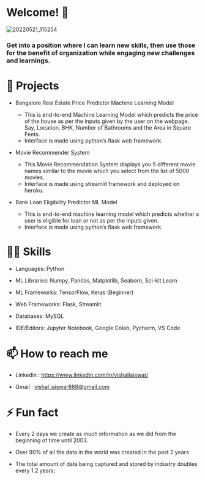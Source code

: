 # Welcome! 👋

![20220521_115254](https://user-images.githubusercontent.com/102510153/169638943-a6f2e08a-dec2-462b-af88-36f893af1521.jpg)

<!--
**vishaljaiswar888/vishaljaiswar888** is a ✨ _special_ ✨ repository because its `README.md` (this file) appears on your GitHub profile.

Here are some ideas to get you started:

- 🔭 I’m currently working on ...
- 🌱 I’m currently learning ...
- 👯 I’m looking to collaborate on ...
- 🤔 I’m looking for help with ...
- 💬 Ask me about ...
- 📫 How to reach me: ...
- 😄 Pronouns: ...
- ⚡ Fun fact: ...
-->

### Get into a position where I can learn new skills, then use those for the benefit of organization while engaging new challenges and learnings.



# 📑 Projects 
- Bangalore Real Estate Price Predictor Machine Learning Model
     - This is end-to-end Machine Learning Model which predicts the price of the house as per the inputs given by the user on the webpage. Say, Location, BHK, Number of Bathrooms and the Area in Square Feets.
     - Interface is made using python’s flask web framework.



- Movie Recommender System
     - This Movie Recommendation System displays you 5 different movie names similar to the movie which you select from the list of 5000 movies. 
     - Interface is made using streamlit framework and deployed on heroku.



- Bank Loan Eligibility Predictor ML Model 
     - This is end-to-end machine learning model which predicts whether a user is eligible for loan or not as per the inputs given.
     - Interface is made using python’s flask web framework.
   
   
# 🤹‍♂️ Skills
   - Languages: Python
   
   - ML Libraries: Numpy, Pandas, Matplotlib, Seaborn, Sci-kit Learn
   
   - ML Frameworks: TensorFlow, Keras (Beginner)
   
   - Web Frameworks: Flask, Streamlit
   
   - Databases: MySQL
   
   - IDE/Editors: Jupyter Notebook, Google Colab, Pycharm, VS Code
     
     
# 📫 How to reach me 
   - Linkedin : https://www.linkedin.com/in/vishaljaiswar/
   
   - Gmail : vishal.jaiswar888@gmail.com
     
     
# ⚡ Fun fact 
   - Every 2 days we create as much information as we did from the beginning of time until 2003.
   
   - Over 90% of all the data in the world was created in the past 2 years
   
   - The total amount of data being captured and stored by industry doubles every 1.2 years;
